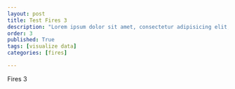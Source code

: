 ```yaml
---
layout: post
title: Test Fires 3
description: "Lorem ipsum dolor sit amet, consectetur adipisicing elit, sed do eiusmod tempor incididunt ut labore et dolore magna aliqua."
order: 3
published: True
tags: [visualize data]
categories: [fires]

---
```


Fires 3
